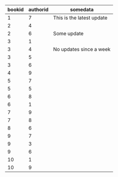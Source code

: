 |bookid|authorid|somedata|
|------|--------|--------|
|1|7|This is the latest update|
|2|4||
|2|6|Some update|
|3|1||
|3|4|No updates since a week|
|3|5||
|3|6||
|4|9||
|5|7||
|5|5||
|6|8||
|6|1||
|7|9||
|7|8||
|8|6||
|9|7||
|9|3||
|9|6||
|10|1||
|10|9||
